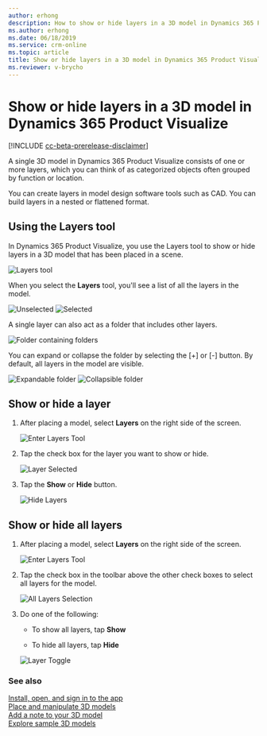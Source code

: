 ```yaml
---
author: erhong
description: How to show or hide layers in a 3D model in Dynamics 365 Product Visualize 
ms.author: erhong
ms.date: 06/18/2019
ms.service: crm-online
ms.topic: article
title: Show or hide layers in a 3D model in Dynamics 365 Product Visualize 
ms.reviewer: v-brycho
---
```


# Show or hide layers in a 3D model in Dynamics 365 Product Visualize 

[!INCLUDE [cc-beta-prerelease-disclaimer](../includes/cc-beta-prerelease-disclaimer.md)]

A single 3D model in Dynamics 365 Product Visualize consists of one or more layers, which you can think of as categorized objects often grouped by function or location. 

You can create layers in model design software tools such as CAD. You can build layers in a nested or flattened format. 

## Using the Layers tool

In Dynamics 365 Product Visualize, you use the Layers tool to show or hide layers in a 3D model that has been placed in a scene. 

![Layers tool](media/layers-tool.JPG "Layers tool") 

When you select the **Layers** tool, you'll see a list of all the layers in the model.  

![Unselected](media/unselected.JPG "Unselected") ![Selected](media/selected.JPG "Selected")

A single layer can also act as a folder that includes other layers.

![Folder containing folders](media/nested-folder.PNG "Folder containing folders")

You can expand or collapse the folder by selecting the [+] or [-] button. By default, all layers in the model are visible.

![Expandable folder](media/expand-folder.PNG "Expandable folder") ![Collapsible folder](media/collapse-folder.PNG "Collapsible folder")

## Show or hide a layer

1. After placing a model, select **Layers** on the right side of the screen. 

   ![Enter Layers Tool](media/layers-tool.JPG "Enter Layers")

2. Tap the check box for the layer you want to show or hide. 

   ![Layer Selected](media/selected.JPG "Select Layers")

3. Tap the **Show** or **Hide** button.

   ![Hide Layers](media/hide-layer.JPG "Hide Layer")

## Show or hide all layers 

1. After placing a model, select **Layers** on the right side of the screen. 

   ![Enter Layers Tool](media/layers-tool.JPG "Enter Layers")

2. Tap the check box in the toolbar above the other check boxes to select all layers for the model. 

   ![All Layers Selection](media/layer-select-all.JPG "Select All Layers")

3. Do one of the following: 

   - To show all layers, tap **Show**

   - To hide all layers, tap **Hide** 

   ![Layer Toggle](media/layer-toggle.JPG "Toggle Layers")

### See also

[Install, open, and sign in to the app](sign-in.md)<br>
[Place and manipulate 3D models](manipulate-models.md)<br>
[Add a note to your 3D model](add-note.md)<br>
[Explore sample 3D models](explore-samples.md)
